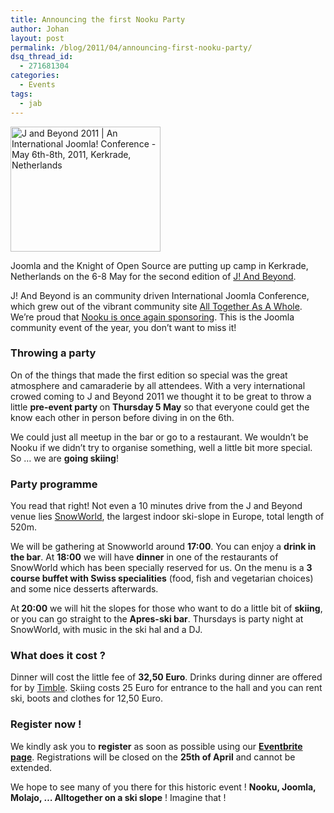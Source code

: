 ```yaml
---
title: Announcing the first Nooku Party
author: Johan
layout: post
permalink: /blog/2011/04/announcing-first-nooku-party/
dsq_thread_id:
  - 271681304
categories:
  - Events
tags:
  - jab
---
```

<a title="J and Beyond 2011 | An International Joomla! Conference - May 6th-8th, 2011, Kerkrade, Netherlands" href="http://jandbeyond.org" target="_blank"><img class="alignright" style="border: 0px initial initial;" src="http://jandbeyond.org/images/stories/banners/JAB_2011_300x250.png" border="0" alt="J and Beyond 2011 | An International Joomla! Conference - May 6th-8th, 2011, Kerkrade, Netherlands" width="240" height="200" /></a>

<div>
  <p>
    Joomla and the Knight of Open Source are putting up camp in Kerkrade, Netherlands on the 6-8 May for the second edition of <a href="http://jandbeyond.org/">J! And Beyond</a>.
  </p>
  
  <p>
    J! And Beyond is an community driven International Joomla Conference, which grew out of the vibrant community site <a href="http://www.alltogetherasawhole.org/">All Together As A Whole</a>. We’re proud that <a href="http://jandbeyond.org/sponsors.html">Nooku is once again sponsoring</a>. This is the Joomla community event of the year, you don’t want to miss it!
  </p>
  
  <h3>
    Throwing a party
  </h3>
  
  <p>
    On of the things that made the first edition so special was the great atmosphere and camaraderie by all attendees. With a very international crowed coming to J and Beyond 2011 we thought it to be great to throw a little <strong>pre-event party </strong>on <strong>Thursday 5 May</strong> so that everyone could get the know each other in person before diving in on the 6th.
  </p>
  
  <p>
    We could just all meetup in the bar or go to a restaurant. We wouldn’t be Nooku if we didn’t try to organise something, well a little bit more special. So … we are <strong>going skiing</strong>!
  </p>
  
  <p>
    <!--more-->
  </p>
  
  <h3>
    Party programme
  </h3>
  
  <p>
    You read that right! Not even a 10 minutes drive from the J and Beyond venue lies <a href="http://www.snowworld.com/">SnowWorld</a>, the largest indoor ski-slope in Europe, total length of 520m.
  </p>
  
  <p>
    We will be gathering at Snowworld around <strong>17:00</strong>. You can enjoy a <strong>drink in the bar</strong>. At <strong>18:00</strong> we will have <strong>dinner</strong> in one of the restaurants of SnowWorld which has been specially reserved for us. On the menu is a <strong>3 course buffet with Swiss specialities</strong> (food, fish and vegetarian choices) and some nice desserts afterwards.
  </p>
  
  <p>
    At<strong> 20:00</strong> we will hit the slopes for those who want to do a little bit of <strong>skiing</strong>, or you can go straight to the <strong>Apres-ski bar</strong>. Thursdays is party night at SnowWorld, with music in the ski hal and a DJ.
  </p>
  
  <h3>
    What does it cost ?
  </h3>
  
  <p>
    Dinner will cost the little fee of <strong>32,50 Euro</strong>. Drinks during dinner are offered for by <a href="http://www.timble.net">Timble</a>. Skiing costs 25 Euro for entrance to the hall and you can rent ski, boots and clothes for 12,50 Euro.
  </p>
  
  <h3>
    Register now !
  </h3>
  
  <p>
    We kindly ask you to <strong>register</strong> as soon as possible using our <a href="http://nooku-party.eventbrite.com/"><strong>Eventbrite page</strong></a>. Registrations will be closed on the <strong>25th of April</strong> and cannot be extended.
  </p>
  
  <p>
    We hope to see many of you there for this historic event ! <strong>Nooku, Joomla, Molajo, &#8230; Alltogether on a ski slope</strong> ! Imagine that !
  </p>
</div>